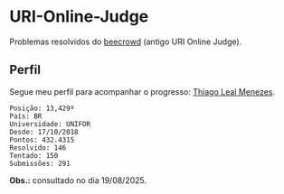 # URI-Online-Judge

Problemas resolvidos do [beecrowd](https://www.beecrowd.com.br/) (antigo URI Online Judge).

## Perfil

Segue meu perfil para acompanhar o progresso: [Thiago Leal Menezes](https://www.beecrowd.com.br/judge/en/profile/295490).

    Posição: 13,429º
    País: BR
    Universidade: UNIFOR
    Desde: 17/10/2018
    Pontos: 432.4315
    Resolvido: 146
    Tentado: 150
    Submissões: 291

**Obs.:** consultado no dia 19/08/2025.
